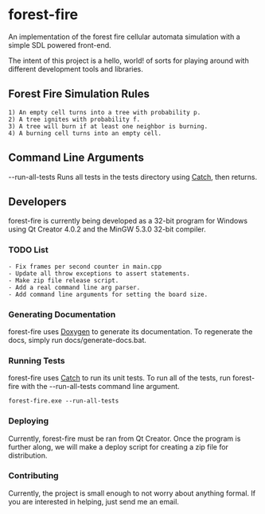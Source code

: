 # forest-fire
An implementation of the forest fire cellular automata simulation with a simple SDL powered front-end.

The intent of this project is a hello, world! of sorts for playing around with different development tools and libraries.

## Forest Fire Simulation Rules
    1) An empty cell turns into a tree with probability p.
    2) A tree ignites with probability f.
    3) A tree will burn if at least one neighbor is burning.
    4) A burning cell turns into an empty cell.
	
## Command Line Arguments
--run-all-tests Runs all tests in the tests directory using [Catch](https://github.com/philsquared/Catch), then returns.

## Developers
forest-fire is currently being developed as a 32-bit program for Windows using Qt Creator 4.0.2 and the MinGW 5.3.0 32-bit compiler.

### TODO List
	- Fix frames per second counter in main.cpp
	- Update all throw exceptions to assert statements.
	- Make zip file release script.
	- Add a real command line arg parser.
	- Add command line arguments for setting the board size.

### Generating Documentation
forest-fire uses [Doxygen](http://www.stack.nl/~dimitri/doxygen/) to generate its documentation. To regenerate the docs, simply run docs/generate-docs.bat.

### Running Tests
forest-fire uses [Catch](https://github.com/philsquared/Catch) to run its unit tests. To run all of the tests, run forest-fire with the --run-all-tests command line argument.

	forest-fire.exe --run-all-tests
	
### Deploying
Currently, forest-fire must be ran from Qt Creator. Once the program is further along, we will make a deploy script for creating a zip file for distribution.

### Contributing
Currently, the project is small enough to not worry about anything formal. If you are interested in helping, just send me an email.
